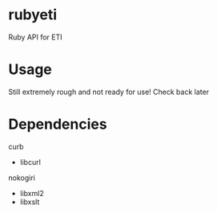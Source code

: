 rubyeti
=======

Ruby API for ETI

Usage
=====

Still extremely rough and not ready for use! Check back later

Dependencies
============

curb
* libcurl

nokogiri 
* libxml2
* libxslt